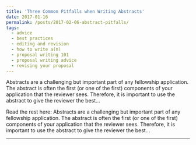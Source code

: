 ```yaml
---
title: 'Three Common Pitfalls when Writing Abstracts'
date: 2017-01-16
permalink: /posts/2017-02-06-abstract-pitfalls/
tags:
  - advice
  - best practices
  - editing and revision
  - how to write a(n)
  - proposal writing 101
  - proposal writing advice
  - revising your proposal
---
```


Abstracts are a challenging but important part of any fellowship application. The abstract is often the first (or one of the first) components of your application that the reviewer sees. Therefore, it is important to use the abstract to give the reviewer the best...

Read the rest here: Abstracts are a challenging but important part of any fellowship application. The abstract is often the first (or one of the first) components of your application that the reviewer sees. Therefore, it is important to use the abstract to give the reviewer the best...

------